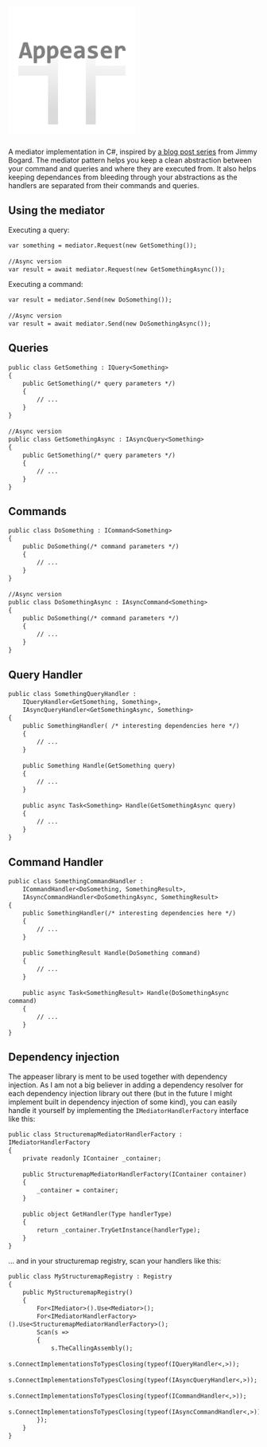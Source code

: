 # ![Appeaser](https://raw.githubusercontent.com/carl-berg/appeaser/master/res/icon_256.png)

A mediator implementation in C#, inspired by [a blog post series](http://lostechies.com/jimmybogard/2013/12/19/put-your-controllers-on-a-diet-posts-and-commands/) from Jimmy Bogard. The mediator pattern helps you keep a clean abstraction between your command and queries and where they are executed from. It also helps keeping dependances from bleeding through your abstractions as the handlers are separated from their commands and queries.

## Using the mediator
Executing a query:

	var something = mediator.Request(new GetSomething());

	//Async version
	var result = await mediator.Request(new GetSomethingAsync());
	
Executing a command:

	var result = mediator.Send(new DoSomething());

	//Async version
	var result = await mediator.Send(new DoSomethingAsync());


## Queries
	public class GetSomething : IQuery<Something>
	{
		public GetSomething(/* query parameters */)
		{
			// ...
		}
	}

	//Async version
	public class GetSomethingAsync : IAsyncQuery<Something>
	{
		public GetSomething(/* query parameters */)
		{
			// ...
		}
	}


## Commands
	public class DoSomething : ICommand<Something>
	{
		public DoSomething(/* command parameters */)
		{
			// ...
		}
	}

	//Async version
	public class DoSomethingAsync : IAsyncCommand<Something>
	{
		public DoSomething(/* command parameters */)
		{
			// ...
		}
	}

## Query Handler
	public class SomethingQueryHandler :  
		IQueryHandler<GetSomething, Something>,
		IAsyncQueryHandler<GetSomethingAsync, Something>
	{
		public SomethingHandler( /* interesting dependencies here */)
		{
			// ...
		}

		public Something Handle(GetSomething query)
		{
			// ...
		}

		public async Task<Something> Handle(GetSomethingAsync query)
		{
			// ...
		}
	}

## Command Handler
	public class SomethingCommandHandler :  
		ICommandHandler<DoSomething, SomethingResult>,
		IAsyncCommandHandler<DoSomethingAsync, SomethingResult>
	{
		public SomethingHandler(/* interesting dependencies here */)
		{
			// ...
		}

		public SomethingResult Handle(DoSomething command)
		{
			// ...
		}

		public async Task<SomethingResult> Handle(DoSomethingAsync command)
		{
			// ...
		}
	}

## Dependency injection
The appeaser library is ment to be used together with dependency injection. As I am not a big believer in adding a dependency resolver for each dependency injection library out there (but in the future I might implement built in dependency injection of some kind), you can easily handle it yourself by implementing the `IMediatorHandlerFactory` interface like this:

    public class StructuremapMediatorHandlerFactory : IMediatorHandlerFactory
    {
        private readonly IContainer _container;

        public StructuremapMediatorHandlerFactory(IContainer container)
        {
            _container = container;
        }

        public object GetHandler(Type handlerType)
        {
            return _container.TryGetInstance(handlerType);
        }
    }

... and in your structuremap registry, scan your handlers like this:

	public class MyStructuremapRegistry : Registry
	{
		public MyStructuremapRegistry()
		{
            For<IMediator>().Use<Mediator>();
            For<IMediatorHandlerFactory>().Use<StructuremapMediatorHandlerFactory>();
            Scan(s =>
            {
                s.TheCallingAssembly();
                s.ConnectImplementationsToTypesClosing(typeof(IQueryHandler<,>));
                s.ConnectImplementationsToTypesClosing(typeof(IAsyncQueryHandler<,>));
                s.ConnectImplementationsToTypesClosing(typeof(ICommandHandler<,>));
                s.ConnectImplementationsToTypesClosing(typeof(IAsyncCommandHandler<,>));
            });			
		}
	}